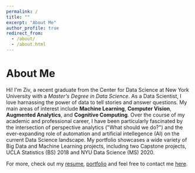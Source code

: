 ```yaml
---
permalink: /
title: ""
excerpt: "About Me"
author_profile: true
redirect_from: 
  - /about/
  - /about.html
---
```


About Me
======
Hi! I'm Ziv, a recent graduate from the Center for Data Science at New York University with a *Master's Degree in Data Science*. As a Data Scientist, I love harnassing the power of data to tell stories and answer questions. My main areas of interest include **Machine Learning**, **Computer Vision**, **Augmented Analytics**, and **Cognitive Computing**. Over the course of my academic and professional career, I have been particularly fascinated by the intersection of perspective analytics ("What should we do?") and the ever-expanding role of automation and artificial intellegence (AI) on the current Data Science landscape. My portfolio showcases a wide variety of Big Data and Machine Learning projects, including two Capstone projects, UCLA Statistics (BS) 2018 and NYU Data Science (MS) 2020. 

For more, check out my [resume](https://zivschwartz.github.io/cv/), [portfolio](https://zivschwartz.github.io/portfolio/) and feel free to contact me [here](https://zivschwartz.github.io/contact/). 

